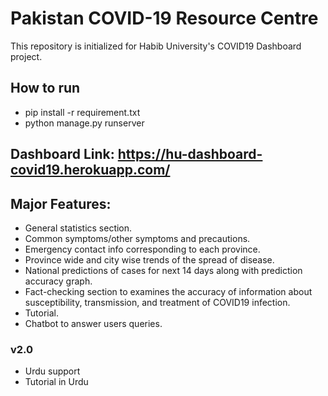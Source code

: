 # Pakistan COVID-19 Resource Centre
 This repository is initialized for Habib University's COVID19 Dashboard project.

## How to run
- pip install -r requirement.txt
- python manage.py runserver

## Dashboard Link: https://hu-dashboard-covid19.herokuapp.com/

## Major Features:
- General statistics section.
- Common symptoms/other symptoms and precautions.
- Emergency contact info corresponding to each province.
- Province wide and city wise trends of the spread of disease.
- National predictions of cases for next 14 days along with prediction accuracy graph.
- Fact-checking section to examines the accuracy of information about susceptibility, transmission, and treatment of COVID19 infection.
- Tutorial.
- Chatbot to answer users queries.

### v2.0
- Urdu support
- Tutorial in Urdu

